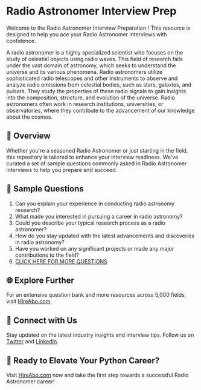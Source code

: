 # Radio Astronomer Interview Prep

Welcome to the Radio Astronomer Interview Preparation ! This resource is designed to help you ace your Radio Astronomer interviews with confidence.

A radio astronomer is a highly specialized scientist who focuses on the study of celestial objects using radio waves. This field of research falls under the vast domain of astronomy, which seeks to understand the universe and its various phenomena. Radio astronomers utilize sophisticated radio telescopes and other instruments to observe and analyze radio emissions from celestial bodies, such as stars, galaxies, and pulsars. They study the properties of these radio signals to gain insights into the composition, structure, and evolution of the universe. Radio astronomers often work in research institutions, universities, or observatories, where they contribute to the advancement of our knowledge about the cosmos.

## 🚀 Overview

Whether you're a seasoned Radio Astronomer or just starting in the field, this repository is tailored to enhance your interview readiness. We've curated a set of sample questions commonly asked in Radio Astronomer interviews to help you prepare and succeed.

## 📝 Sample Questions

1. Can you explain your experience in conducting radio astronomy research?
2. What made you interested in pursuing a career in radio astronomy?
3. Could you describe your typical research process as a radio astronomer?
4. How do you stay updated with the latest advancements and discoveries in radio astronomy?
5. Have you worked on any significant projects or made any major contributions to the field?
6. [CLICK HERE FOR MORE QUESTIONS](https://hireabo.com/job/5_4_16/Radio%20Astronomer)

## 🌐 Explore Further

For an extensive question bank and more resources across 5,000 fields, visit [HireAbo.com](https://www.hireabo.com).

## 📱 Connect with Us

Stay updated on the latest industry insights and interview tips. Follow us on [Twitter](https://twitter.com/hireabo) and [LinkedIn](https://www.linkedin.com/in/hire-abo-3609972a8/).

## 🚀 Ready to Elevate Your Python Career?

Visit [HireAbo.com](https://www.hireabo.com) now and take the first step towards a successful Radio Astronomer career!